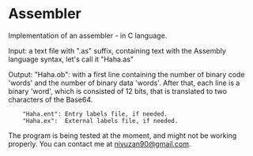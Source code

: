 # Assembler
Implementation of an assembler - in C language.

Input: a text file with ".as" suffix, containing text with the Assembly language syntax, let's call it "Haha.as"

Output: 
        "Haha.ob": with a first line containing the number of binary code 'words' and the number of binary data 'words'.
                   After that, each line is a binary 'word',  which is consisted of 12 bits, that is translated to two characters of the                   Base64.
                   
        "Haha.ent": Entry labels file, if needed.
        "Haha.ex":  External labels file, if needed.
        
        
        
        
The program is being tested at the moment, and might not be working properly.
You can contact me at nivuzan90@gmail.com.
